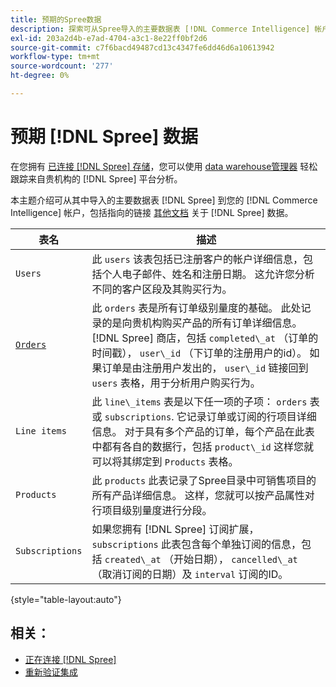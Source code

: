 ```yaml
---
title: 预期的Spree数据
description: 探索可从Spree导入的主要数据表 [!DNL Commerce Intelligence] 帐户。
exl-id: 203a2d4b-e7ad-4704-a3c1-8e22ff0bf2d6
source-git-commit: c7f6bacd49487cd13c4347fe6dd46d6a10613942
workflow-type: tm+mt
source-wordcount: '277'
ht-degree: 0%

---
```


# 预期 [!DNL Spree] 数据

在您拥有 [已连接 [!DNL Spree] 存储](../../../data-analyst/importing-data/integrations/spree.md)，您可以使用 [data warehouse管理器](../../data-warehouse-mgr/tour-dwm.md) 轻松跟踪来自贵机构的 [!DNL Spree] 平台分析。

本主题介绍可从其中导入的主要数据表 [!DNL Spree] 到您的 [!DNL Commerce Intelligence] 帐户，包括指向的链接 [其他文档](https://guides.spreecommerce.org/developer/addresses.html#address) 关于 [!DNL Spree] 数据。

| **表名** | **描述** |
|-----|-----|
| `Users` | 此 `users` 该表包括已注册客户的帐户详细信息，包括个人电子邮件、姓名和注册日期。 这允许您分析不同的客户区段及其购买行为。 |
| [`Orders`](https://guides.spreecommerce.org/developer/orders.html#overview) | 此 `orders` 表是所有订单级别量度的基础。 此处记录的是向贵机构购买产品的所有订单详细信息。 [!DNL Spree] 商店，包括 `completed\_at` （订单的时间戳）， `user\_id` （下订单的注册用户的id）。 如果订单是由注册用户发出的， `user\_id` 链接回到 `users` 表格，用于分析用户购买行为。 |
| `Line items` | 此 `line\_items` 表是以下任一项的子项： `orders` 表或 `subscriptions`. 它记录订单或订阅的行项目详细信息。 对于具有多个产品的订单，每个产品在此表中都有各自的数据行，包括 `product\_id` 这样您就可以将其绑定到 `Products` 表格。 |
| `Products` | 此 `products` 此表记录了Spree目录中可销售项目的所有产品详细信息。 这样，您就可以按产品属性对行项目级别量度进行分段。 |
| `Subscriptions` | 如果您拥有 [!DNL Spree] 订阅扩展， `subscriptions` 此表包含每个单独订阅的信息，包括 `created\_at` （开始日期）， `cancelled\_at` （取消订阅的日期）及 `interval` 订阅的ID。 |

{style="table-layout:auto"}

## 相关：

* [正在连接 [!DNL Spree]](../integrations/spree.md)
* [重新验证集成](https://experienceleague.adobe.com/docs/commerce-knowledge-base/kb/how-to/mbi-reauthenticating-integrations.html)
